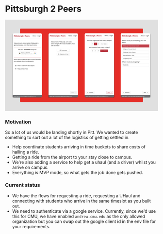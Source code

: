 # Pittsburgh 2 Peers

![registration screens](./registration-screens.png)

### Motivation

So a lot of us would be landing shortly in Pitt. We wanted to create something to sort out a lot of the logistics of getting settled in.

- Help coordinate students arriving in time buckets to share costs of hailing a ride.
- Getting a ride from the airport to your stay close to campus.
- We're also adding a service to help get a uhaul (and a driver) whilst you arrive on campus.
- Everything is MVP mode, so what gets the job done gets pushed.

### Current status

- We have the flows for requesting a ride, requesting a UHaul and connecting with students who arrive in the same timeslot as you built out.
- We need to authenticate via a google service. Currently, since we'd use this for CMU, we have enabled `andrew.cmu.edu` as the only allowed organization but you can swap out the google client id in the env file for your requirements.

<!-- ![Landing Page](public/landing-page.png) -->
